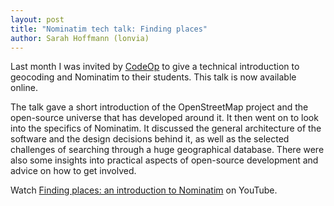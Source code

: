 ```yaml
---
layout: post
title: "Nominatim tech talk: Finding places"
author: Sarah Hoffmann (lonvia)
---
```


Last month I was invited by [CodeOp](https://codeop.tech/) to give a technical
introduction to geocoding and Nominatim to their students. This talk is now
available online.

The talk gave a short introduction of the OpenStreetMap project and the
open-source universe that has developed around it. It then went on to look
into the specifics of Nominatim. It discussed the general architecture
of the software and the design decisions behind it, as well as the selected
challenges of searching through a huge geographical database. There were
also some insights into practical aspects of open-source development and
advice on how to get involved.

Watch [Finding places: an introduction to Nominatim](https://www.youtube.com/watch?v=Q4zgDWY8ng0) on YouTube.
